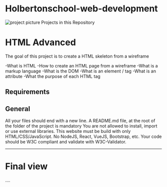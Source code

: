# Holbertonschool-web-development
![project picture](https://github.com/user-attachments/assets/99285d15-e6fa-4f2e-83fb-07d09724693b)
Projects in this Repository 
# HTML Advanced

The goal of this project is to create a HTML skeleton from a wireframe

-What is HTML
-How to create an HTML page from a wireframe
-What is a markup language
-What is the DOM
-What is an element / tag
-What is an attribute
-What the purpose of each HTML tag

## Requirements
## General
All your files should end with a new line. A README.md file, at the root of the folder of the project is mandatory You are not allowed to install, import or use external libraries. This website must be build with only HTML/CSS/JavaScript. No NodeJS, React, VueJS, Bootstrap, etc.
Your code should be W3C compliant and validate with W3C-Validator.

**************

# Final view 
....


